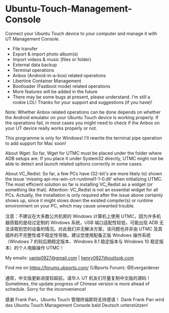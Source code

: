 # Ubuntu-Touch-Management-Console
Connect your Ubuntu Touch device to your computer and manage it with UT Management Console.

- File transfer
- Export & import photo album(s)
- Import videos & music (files or folder)
- External data backup
- Terminal operations
- Anbox (Android-in-a-box) related operations
- Libertine Container Management
- Bootloader (Fastboot mode) related operations
- More features will be added in the future
- There may be some bugs at present, please understand. I'm still a rookie LOL! Thanks for your support and suggestions (if you have)!

Note: Whether Anbox related operations can be done depends on whether the Android emulator on your Ubuntu Touch device is working properly. If the operations fail, in most cases you might need to check if the Anbox on your UT device really works properly or not.

This programme is only for Windows! I'll rewrite the terminal pipe operation to add support for Mac soon!

About Wget: So far, Wget for UTMC must be placed under the folder where ADB setups are. If you place it under System32 directly, UTMC might not be able to detect and launch related options correctly in some cases.

About VC_Redist: So far, a few PCs have (32-bit's are more likely to) shown the issue 'missing api-ms-win-crt-runtimel1-1-0.dll' when initializing UTMC. The most efficient solution so far is installing VC_Redist as a widget (or something like that).
Attention: VC_Redist is not an essential widget for all PCs. Actually, the installation is only required after the issue above certainly shows up, since it might slows down the existed compiler(s) or runtime emvironment on your PC, which may cause unwanted trouble.

注意：不建议在大多数公共机房的 Windows 计算机上使用 UTMC，因为许多机器搭载的是经过定制的 Windows 系统，USB 端口适配性较低，可能出现 ADB 无法读取到您的设备的情况。对此我们并无解决方案，该问题也并非由 UTMC 及其插件的不完整性或不稳定性导致。建议您使用配备正版 Windows 操作系统（Windows 7 的较后期稳定版本、Windows 8.1 稳定版本与 Windows 10 稳定版本）的个人电脑操作 UTMC！

My emails:
yantq0927@gmail.com | henry0927@outlook.com

Find me on https://forums.ubports.com/ (UBports Forum): @Evergardener

通常，中文版更新进度较超前。请华人 UT 机友们尽量复制中文版的源码！
Sometimes, the update progress of Chinese version is more ahead of schedule. Sorry for the inconvenience!

感谢 Frank Pan，Ubuntu Touch 管理终端即将支持德语！
Dank Frank Pan wird das Ubuntu Touch Management Console bald Deutsch unterstützen!
